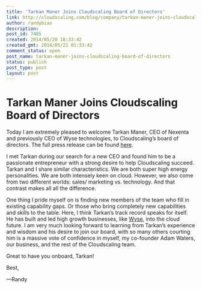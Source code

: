 ```yaml
---
title: 'Tarkan Maner Joins Cloudscaling Board of Directors'
link: http://cloudscaling.com/blog/company/tarkan-maner-joins-cloudscaling-board-of-directors/
author: randybias
description: 
post_id: 7485
created: 2014/05/20 18:33:42
created_gmt: 2014/05/21 01:33:42
comment_status: open
post_name: tarkan-maner-joins-cloudscaling-board-of-directors
status: publish
post_type: post
layout: post
---
```


# Tarkan Maner Joins Cloudscaling Board of Directors

Today I am extremely pleased to welcome Tarkan Maner, CEO of Nexenta and previously CEO of Wyse technologies, to Cloudscaling’s board of directors. The full press release can be found [here](http://tickerreport.com/press-releases/219190/nexenta-ceo-tarkan-maner-joins-cloudscaling-board-of-directors/).

I met Tarkan during our search for a new CEO and found him to be a passionate entrepreneur with a strong desire to help Cloudscaling succeed. Tarkan and I share similar characteristics. We are both super high energy personalities. We are both intensely keen on cloud. However, we also come from two different worlds: sales/ marketing vs. technology. And that contrast makes all all the difference.

One thing I pride myself on is finding new members of the team who fill in existing capability gaps. Or those who bring completely new capabilities and skills to the table. Here, I think Tarkan’s track record speaks for itself. He has built and led high growth businesses, like [Wyse](http://www.dell.com/learn/us/en/uscorp1/secure/2012-05-25-dell-acquisitions-wyse), into the cloud future. I am very much looking forward to learning from Tarkan’s experience and wisdom and his desire to join our board, with so many others courting him is a massive vote of confidence in myself, my co-founder Adam Waters, our business, and the rest of the Cloudscaling team.

Great to have you onboard, Tarkan!

Best,

—Randy